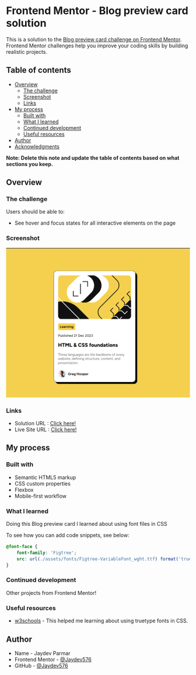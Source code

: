 # Frontend Mentor - Blog preview card solution

This is a solution to the [Blog preview card challenge on Frontend Mentor](https://www.frontendmentor.io/challenges/blog-preview-card-ckPaj01IcS). Frontend Mentor challenges help you improve your coding skills by building realistic projects. 

## Table of contents

- [Overview](#overview)
  - [The challenge](#the-challenge)
  - [Screenshot](#screenshot)
  - [Links](#links)
- [My process](#my-process)
  - [Built with](#built-with)
  - [What I learned](#what-i-learned)
  - [Continued development](#continued-development)
  - [Useful resources](#useful-resources)
- [Author](#author)
- [Acknowledgments](#acknowledgments)

**Note: Delete this note and update the table of contents based on what sections you keep.**

## Overview

### The challenge

Users should be able to:

- See hover and focus states for all interactive elements on the page

### Screenshot

![Screenshot](./screenshot.jpg)

### Links

- Solution URL : [Click here!](https://github.com/Jaydev576/Blog-Preview-Card)
- Live Site URL : [Click here!](https://jaydev576.github.io/Blog-Preview-Card/index.html)

## My process

### Built with

- Semantic HTML5 markup
- CSS custom properties
- Flexbox
- Mobile-first workflow

### What I learned

Doing this Blog preview card I learned about using font files in CSS

To see how you can add code snippets, see below:


```css
@font-face {
    font-family: 'Figtree';
    src: url(./assets/fonts/Figtree-VariableFont_wght.ttf) format('truetype');
}
```
### Continued development

Other projects from Frontend Mentor!

### Useful resources

- [w3schools](https://www.w3schools.com) - This helped me learning about using truetype fonts in CSS.

## Author

- Name - Jaydev Parmar
- Frontend Mentor - [@Jaydev576](https://www.frontendmentor.io/profile/jaydev576)
- GitHub - [@Jaydev576](https://github.com/Jaydev576)